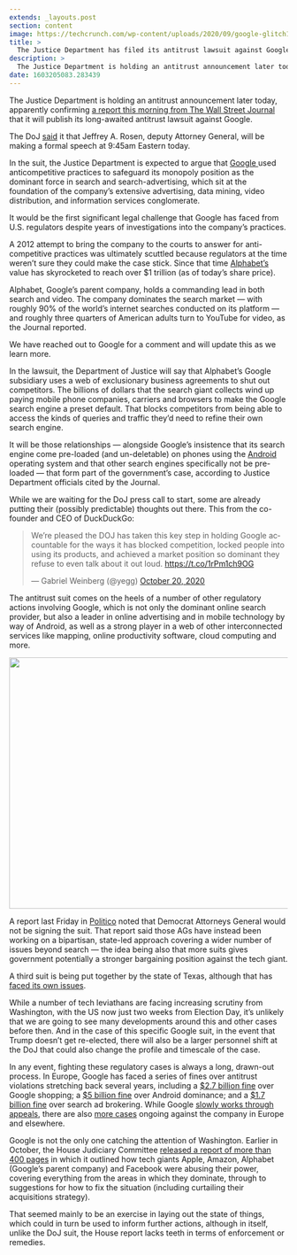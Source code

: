 ```yaml
--- 
extends: _layouts.post 
section: content 
image: https://techcrunch.com/wp-content/uploads/2020/09/google-glitch1.jpg?w=712 
title: > 
  The Justice Department has filed its antitrust lawsuit against Google – TechCrunch 
description: > 
  The Justice Department is holding an antitrust announcement later today, apparently confirming a report this morning from The Wall Street Journal that it will publish its long-awaited antitrust lawsuit against Google.It would be the first significant legal challenge that Google has faced from U.S. regulators despite years of investigations into the company’s practices.In the lawsuit, the Department of Justice will say that Alphabet’s Google subsidiary uses a web of exclusionary business agreements to shut out competitors.The billions of dollars that the search giant collects wind up paying mobile phone companies, carriers and browsers to make the Google search engine a preset default.While Google slowly works through appeals, there are also more cases ongoing against the company in Europe and elsewhere. 
date: 1603205083.283439 
--- 
```

<div><p id="speakable-summary">The Justice Department is holding an antitrust announcement later today, apparently confirming <a href="https://www.wsj.com/articles/justice-department-to-file-long-awaited-antitrust-suit-against-google-11603195203" target="_blank" rel="noopener noreferrer">a report this morning from The Wall Street Journal</a> that it will publish its long-awaited antitrust lawsuit against Google.</p>
<p>The DoJ <a href="https://twitter.com/TheJusticeDept/status/1318531994305941505" target="_blank" rel="noopener noreferrer">said</a> it that Jeffrey A. Rosen, deputy Attorney General, will be making a formal speech at 9:45am Eastern today.</p>
<p>In the suit, the Justice Department is expected to argue that <a class="crunchbase-link" href="https://crunchbase.com/organization/google" target="_blank">Google </a> used anticompetitive practices to safeguard its monopoly position as the dominant force in search and search-advertising, which sit at the foundation of the company&#8217;s extensive advertising, data mining, video distribution, and information services conglomerate.</p><p class="piano-inline-promo"></p>
<p>It would be the first significant legal challenge that Google has faced from U.S. regulators despite years of investigations into the company&#8217;s practices.</p>
<p>A 2012 attempt to bring the company to the courts to answer for anti-competitive practices was ultimately scuttled because regulators at the time weren&#8217;t sure they could make the case stick. Since that time <a class="crunchbase-link" href="https://crunchbase.com/organization/alphabet" target="_blank">Alphabet&#8217;s </a> value has skyrocketed to reach over $1 trillion (as of today&#8217;s share price).</p>
<p>Alphabet, Google&#8217;s parent company, holds a commanding lead in both search and video. The company dominates the search market &#8212; with roughly 90% of the world&#8217;s internet searches conducted on its platform &#8212; and roughly three quarters of American adults turn to YouTube for video, as the Journal reported.</p>
<p>We have reached out to Google for a comment and will update this as we learn more.</p>
<p>In the lawsuit, the Department of Justice will say that Alphabet&#8217;s Google subsidiary uses a web of exclusionary business agreements to shut out competitors. The billions of dollars that the search giant collects wind up paying mobile phone companies, carriers and browsers to make the Google search engine a preset default. That blocks competitors from being able to access the kinds of queries and traffic they&#8217;d need to refine their own search engine.</p>
<p>It will be those relationships &#8212; alongside Google&#8217;s insistence that its search engine come pre-loaded (and un-deletable) on phones using the <a class="crunchbase-link" href="https://crunchbase.com/organization/android" target="_blank">Android </a> operating system and that other search engines specifically not be pre-loaded &#8212; that form part of the government&#8217;s case, according to Justice Department officials cited by the Journal.</p>
<p>While we are waiting for the DoJ press call to start, some are already putting their (possibly predictable) thoughts out there. This from the co-founder and CEO of DuckDuckGo:</p>
<blockquote class="twitter-tweet">
<p lang="en" dir="ltr">We&#8217;re pleased the DOJ has taken this key step in holding Google accountable for the ways it has blocked competition, locked people into using its products, and achieved a market position so dominant they refuse to even talk about it out loud. <a href="https://t.co/1rPm1ch9OG">https://t.co/1rPm1ch9OG</a></p>
<p>&#8212; Gabriel Weinberg (@yegg) <a href="https://twitter.com/yegg/status/1318551326234730502?ref_src=twsrc%5Etfw">October 20, 2020</a></p></blockquote>
<p></p><p>The antitrust suit comes on the heels of a number of other regulatory actions involving Google, which is not only the dominant online search provider, but also a leader in online advertising and in mobile technology by way of Android, as well as a strong player in a web of other interconnected services like mapping, online productivity software, cloud computing and more.</p>
<p></p><img class="size-large wp-image-2010307" src="https://techcrunch.com/wp-content/uploads/2020/06/GettyImages-1207206244.jpg?w=680" alt="" width="680" height="454"><p>A report last Friday in <a href="https://www.politico.com/news/2020/10/16/justice-department-google-antitrust-democrats-429983" target="_blank" rel="noopener noreferrer">Politico</a>&#160;noted that Democrat Attorneys General would not be signing the suit. That report said those AGs have instead been working on a bipartisan, state-led approach covering a wider number of issues beyond search &#8212; the idea being also that more suits gives government potentially a stronger bargaining position against the tech giant.</p>
<p>A third suit is being put together by the state of Texas, although that has <a href="https://www.cnbc.com/2020/02/05/texas-ag-paxton-says-google-delaying-antitrust-investigation.html" target="_blank" rel="noopener noreferrer">faced its own issues</a>.</p>
<p>While a number of tech leviathans are facing increasing scrutiny from Washington, with the US now just two weeks from Election Day, it&#8217;s unlikely that we are going to see many developments around this and other cases before then. And in the case of this specific Google suit, in the event that Trump doesn&#8217;t get re-elected, there will also be a larger personnel shift at the DoJ that could also change the profile and timescale of the case.</p>
<p>In any event, fighting these regulatory cases is always a long, drawn-out process. In Europe, Google has faced a series of fines over antitrust violations stretching back several years, including a <a href="https://techcrunch.com/2017/06/27/google-fined-e2-42bn-for-eu-antitrust-violations-over-shopping-searches/" target="_blank" rel="noopener noreferrer">$2.7 billion fine</a> over Google shopping; a <a href="https://techcrunch.com/2018/07/18/google-gets-slapped-5bn-by-eu-for-android-antitrust-abuse/" target="_blank" rel="noopener noreferrer">$5 billion fine</a> over Android dominance; and a <a href="https://techcrunch.com/2019/03/20/google-fined-1-49bn-in-europe-for-antitrust-violations-in-search-ad-brokering/" target="_blank" rel="noopener noreferrer">$1.7 billion fine</a> over search ad brokering. While Google <a href="https://www.bbc.co.uk/news/technology-51462397" target="_blank" rel="noopener noreferrer">slowly works through appeals</a>, there are also <a href="https://ec.europa.eu/commission/presscorner/detail/it/MEMO_15_4782" target="_blank" rel="noopener noreferrer">more cases</a> ongoing against the company in Europe and elsewhere.</p>
<p>Google is not the only one catching the attention of Washington. Earlier in October, the House Judiciary Committee <a href="https://techcrunch.com/2020/10/06/steps-from-the-house-judiciary-committee-are-too-little-too-late-when-it-comes-to-big-tech/" target="_blank" rel="noopener noreferrer">released a report of more than 400 pages</a> in which it outlined how tech giants Apple, Amazon, Alphabet (Google&#8217;s parent company) and Facebook were abusing their power, covering everything from the areas in which they dominate, through to suggestions for how to fix the situation (including curtailing their acquisitions strategy).</p>
<p>That seemed mainly to be an exercise in laying out the state of things, which could in turn be used to inform further actions, although in itself, unlike the DoJ suit, the House report lacks teeth in terms of enforcement or remedies.</p>
			</div>